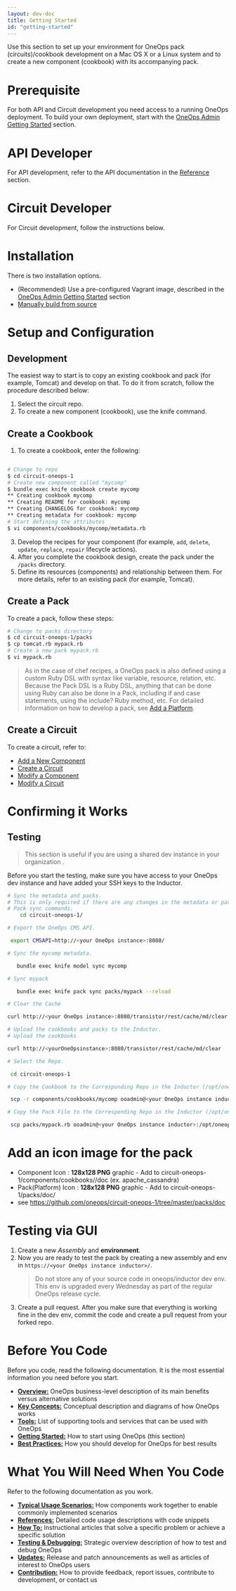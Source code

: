 ```yaml
---
layout: dev-doc
title: Getting Started
id: "getting-started"
---
```


Use this section to set up your environment for OneOps pack (circuits)/cookbook development on a Mac OS X or a Linux system and to create a new component (cookbook) with its accompanying pack.

# Prerequisite

For both API and Circuit development you need access to a running OneOps deployment. To build your own deployment, start with the <a href="/documentation/admin/getting-started/index.html">OneOps Admin Getting Started</a> section.

# API Developer

For API development, refer to the API documentation in the <a href="/documentation/developer/references/api-documentation.html">Reference</a> section.

# Circuit Developer

For Circuit development, follow the instructions below.

# Installation

There is two installation options.  

* (Recommended) Use a pre-configured Vagrant image, described in the <a href="/documentation/admin/getting-started/index.html">OneOps Admin Getting Started</a> section
* <a href="/documentation/developer/how-to/manually-build-from-source.html">Manually build from source</a>

# Setup and Configuration

## Development

The easiest way to start is to copy an existing cookbook and pack (for example, Tomcat) and develop on that. To do it from scratch, follow the procedure described below:

1. Select the circuit repo.
2. To create a new component (cookbook), use the knife command.

## Create a Cookbook

1. To create a cookbook, enter the following:

~~~bash

# Change to repo
$ cd circuit-oneops-1
# Create new component called "mycomp"
$ bundle exec knife cookbook create mycomp
** Creating cookbook mycomp
** Creating README for cookbook: mycomp
** Creating CHANGELOG for cookbook: mycomp
** Creating metadata for cookbook: mycomp
# Start defining the attributes
$ vi components/cookbooks/mycomp/metadata.rb
~~~

3. Develop the recipes for your component (for example, `add`, `delete`, `update`, `replace`, `repair` lifecycle actions).
4. After you complete the cookbook design, create the pack under the `/packs` directory.
5. Define its resources (components) and relationship between them. For more details, refer to an existing pack (for example, Tomcat).

## Create a Pack

To create a pack, follow these steps:

~~~bash
# Change to packs directory
$ cd circuit-oneops-1/packs
$ cp tomcat.rb mypack.rb
# Create a new pack mypack.rb
$ vi mypack.rb
~~~

> As in the case of chef recipes, a OneOps pack is also defined using a custom Ruby DSL with syntax like variable, resource, relation, etc. Because the Pack DSL is a Ruby DSL, anything that can be done using Ruby can also be done in a Pack, including if and case statements, using the include? Ruby method, etc. For detailed information on how to develop a pack, see [Add a Platform](../howto/#add-a-platform).

## Create a Circuit

To create a circuit, refer to:

* <a href="/documentation/developer/how-to/add-new-component.html">Add a New Component</a>
* <a href="/documentation/developer/how-to/create-a-circuit.html">Create a Circuit</a>
* <a href="/documentation/developer/typical-scenarios/modify-component.html">Modify a Component</a>
* <a href="/documentation/developer/how-to/modify-a-cicuit.html">Modify a Circuit</a>

# Confirming it Works

## Testing
> This section is useful if you are using a shared dev instance in your organization .

Before you start the testing, make sure you have access to your OneOps dev instance and have added your SSH keys to the Inductor.

~~~bash
# Sync the metadata and packs.
# This is only required if there are any changes in the metadata or pack:
# Pack sync commands.
    cd circuit-oneops-1/

# Export the OneOps CMS API.

 export CMSAPI=http://<your OneOps instance>:8080/

# Sync the mycomp metadata.

   bundle exec knife model sync mycomp

# Sync mypack

   bundle exec knife pack sync packs/mypack --reload

# Clear the Cache

curl http://<your OneOps instance>:8080/transistor/rest/cache/md/clear      

# Upload the cookbooks and packs to the Inductor.
# Upload the cookbooks

curl http://<yourOneOpsinstance>:8080/transistor/rest/cache/md/clear

# Select the Repo.

 cd circuit-oneops-1

# Copy the Cookbook to the Corresponding Repo in the Inductor (/opt/oneops)

 scp -r components/cookbooks/mycomp ooadmin@<your OneOps instance inductor>:/opt/oneops/circuit-oneops-1/current/components/cookbooks/

# Copy the Pack File to the Corresponding Repo in the Inductor (/opt/oneops)

 scp packs/mypack.rb ooadmin@<your OneOps instance inductor>:/opt/oneops/circuit-oneops-1/current/packs/
~~~  

# Add an icon image for the pack

* Component Icon : **128x128 PNG** graphic - Add to circuit-oneops-1/components/cookbooks/<mycomp>/doc (ex. apache_cassandra)
* Pack(Platform) Icon : **128x128 PNG** graphic - Add to circuit-oneops-1/packs/doc/
* see https://github.com/oneops/circuit-oneops-1/tree/master/packs/doc

# Testing via GUI
1. Create a new *Assembly* and **environment**.
2. Now you are ready to test the pack by creating a new assembly and env in `https://<your OneOps instance inductor>/`.
    >Do not store any of your source code in oneops/inductor dev env. This env is upgraded every Wednesday as part of the regular OneOps release cycle.
3. Create a pull request.
     After you make sure that everything is working fine in the dev env, commit the code and create a pull request from your forked repo.


# Before You Code

Before you code, read the following documentation. It is the most essential information you need before you start.

* **[Overview:](/documentation/developers.html)** OneOps business-level description of its main benefits versus alternative solutions
* **<a href="/documentation/developer/key-concepts/index.html">Key Concepts:</a>** Conceptual description and diagrams of how OneOps works
* **<a href="/documentation/developer/tools/index.html">Tools:</a>** List of supporting tools and services that can be used with OneOps
* **<a href="/documentation/developer/getting-started/index.html">Getting Started:</a>** How to start using OneOps (this section)
* **<a href="/documentation/developer/best-practices/pack-development.html">Best Practices:</a>** How you should develop for OneOps for best results

# What You Will Need When You Code

Refer to the following documentation as you work.

* **<a href="/documentation/developer/typical-usage-scenarios/modify-component.html">Typical Usage Scenarios:</a>** How components work together to enable commonly implemented scenarios
* **<a href="/documentation/developer/references/api-documentation.html">References:</a>** Detailed code usage descriptions with code snippets
* **<a href="/documentation/developer/how-to/add-monitors.html">How To:</a>** Instructional articles that solve a specific problem or achieve a specific solution
* **<a href="/documentation/developer/testing/index.html">Testing & Debugging:</a>** Strategic overview description of how to test and debug OneOps
* **<a href="/documentation/developer/updates/index.html">Updates:</a>** Release and patch announcements as well as articles of interest to OneOps users
* **<a href="/documentation/developer/contribution/index.html">Contribution:</a>** How to provide feedback, report issues, contribute to development, or contact us
